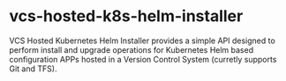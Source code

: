 # vcs-hosted-k8s-helm-installer
VCS Hosted Kubernetes Helm Installer provides a simple API designed to perform install and upgrade operations for Kubernetes Helm based configuration APPs hosted in a Version Control System (curretly supports Git and TFS).
